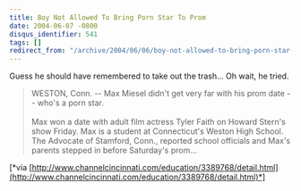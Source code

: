 ```yaml
---
title: Boy Not Allowed To Bring Porn Star To Prom
date: 2004-06-07 -0800
disqus_identifier: 541
tags: []
redirect_from: "/archive/2004/06/06/boy-not-allowed-to-bring-porn-star-to-prom.aspx/"
---
```


Guess he should have remembered to take out the trash... Oh wait, he
tried.

> WESTON, Conn. -- Max Miesel didn't get very far with his prom date --
> who's a porn star. \
>  \
>  Max won a date with adult film actress Tyler Faith on Howard Stern's
> show Friday. Max is a student at Connecticut's Weston High School. The
> Advocate of Stamford, Conn., reported school officials and Max's
> parents stepped in before Saturday's prom...

[*via
[http://www.channelcincinnati.com/education/3389768/detail.html](http://www.channelcincinnati.com/education/3389768/detail.html)*]

